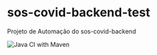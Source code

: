 # sos-covid-backend-test
Projeto de Automação do sos-covid-backend

![Java CI with Maven](https://github.com/SOS-Covid/sos-covid-backend-test/actions)
